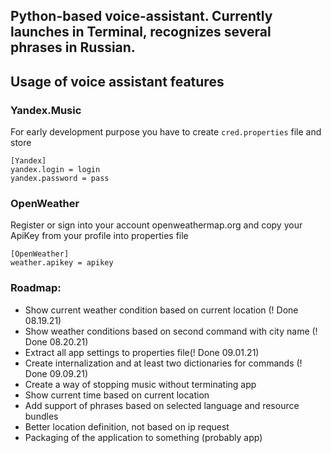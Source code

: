 ## Python-based voice-assistant. Currently launches in Terminal, recognizes several phrases in Russian.

## Usage of voice assistant features

### Yandex.Music

For early development purpose you have to create `cred.properties` file and store

```
[Yandex]
yandex.login = login
yandex.password = pass
```

### OpenWeather

Register or sign into your account openweathermap.org and copy your ApiKey from your profile into properties file

```
[OpenWeather]
weather.apikey = apikey
```


### Roadmap:

* Show current weather condition based on current location (! Done 08.19.21)
* Show weather conditions based on second command with city name (! Done 08.20.21)
* Extract all app settings to properties file(! Done 09.01.21)
* Create internalization and at least two dictionaries for commands (! Done 09.09.21)
* Create a way of stopping music without terminating app
* Show current time based on current location
* Add support of phrases based on selected language and resource bundles
* Better location definition, not based on ip request
* Packaging of the application to something (probably app)
